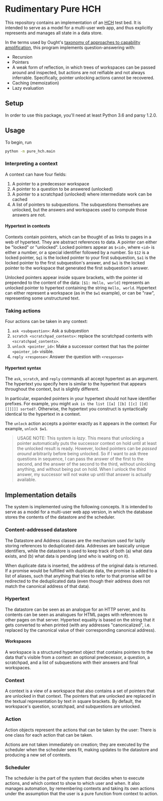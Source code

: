 # Rudimentary Pure HCH

This repository contains an implementation of an [HCH](https://ai-alignment.com/humans-consulting-hch-f893f6051455) test bed. It is intended to serve as a model for a multi-user web app, and thus explicitly represents and manages all state in a data store.

In the terms used by Ought's [taxonomy of approaches to capability
amplification](https://ought.org/projects/factored-cognition/taxonomy),
this program implements question-answering with:

* Recursion
* Pointers
* A weak form of reflection, in which trees of workspaces can be passed around and inspected, but actions are not reifiable and not always inferrable. Specifically, pointer unlocking actions cannot be recovered.
* Caching (memoization)
* Lazy evaluation

## Setup

In order to use this package, you'll need at least Python 3.6 and parsy 1.2.0.

## Usage

To begin, run

```bash
python -m pure_hch.main
```

### Interpreting a context

A context can have four fields:

1. A pointer to a predecessor workspace
2. A pointer to a question to be answered (unlocked)
3. A pointer to a scratchpad (unlocked) where intermediate work can be cached
4. A list of pointers to subquestions. The subquestions themselves are unlocked,
   but the answers and workspaces used to compute those answers are not.

#### Hypertext in contexts

Contexts contain pointers, which can be thought of as links to pages in a web of
hypertext. They are abstract references to data. A pointer can either
be "locked" or "unlocked". Locked pointers appear as `$<id>`, where `<id>` is either
a number, or a special identifier followed by a number. So `$12` is a locked pointer,
`$q1` is the locked pointer to your first subquestion, `$a1` is the locked pointer to
the first subquestion's answer, and `$w1` is the locked pointer to the workspace that
generated the first subquestion's answer.

Unlocked pointers appear inside square brackets, with the pointer id prepended to
the content of the data: `[$1: Hello, world]` represents an unlocked pointer to
hypertext containing the string `Hello, world`. Hypertext can either represent
a workspace (as in the `$w1` example), or can be "raw", representing some
unstructured text.

### Taking actions

Four actions can be taken in any context:
1. `ask <subquestion>`: Ask a subquestion
2. `scratch <scratchpad_contents>`: replace the scratchpad contents with
  `<scratchpad_contents>`.
3. `unlock <pointer_id>`: Make a successor context that has
  the pointer `<pointer_id>` visible.
4. `reply <response>`: Answer the question with `<response>`

#### Hypertext syntax

The `ask`, `scratch`, and `reply` commands all accept hypertext as an
argument. The hypertext you specify here is similar to the hypertext
that appears throughout the context, but is slightly different.

In particular, expanded pointers in your hypertext should not have
identifier prefixes. For example, you might
`ask is the list [[a] [[b] [[c] [[d] []]]]] sorted?`. Otherwise, the hypertext
you construct is syntactically identical to the hypertext in a context.

The `unlock` action accepts a pointer exactly as it appears in the context:
For example, `unlock $w1`.

> USAGE NOTE: This system is _lazy_. This means that unlocking a pointer automatically
puts the successor context on hold until at least the unlocked result is ready. However,
locked pointers can be _passed around_ arbitrarily before being unlocked. So if
I want to ask three questions in sequence, I can pass the answer of the first
to the second, and the answer of the second to the third, without unlocking anything,
and without being put on hold.  When I unlock the third answer, my successor will not
wake up until that answer is actually available.

## Implementation details

The system is implemented using the following concepts. It is intended to
serve as a model for a multi-user web app version, in which the database
stores the contents of the datastore and the scheduler.

### Content-addressed datastore

The Datastore and Address classes are the mechanism used for lazily storing
references to deduplicated data. Addresses are basically unique identifiers,
while the datastore is used to keep track of both (a) what data exists, and
(b) what data is pending (and who is waiting on it).

When duplicate data is inserted, the address of the original data is returned.
If a promise would be fulfilled with duplicate data, the promise is added to
a list of aliases, such that anything that tries to refer to that promise will
be redirected to the deduplicated data (even though their address does not match
the canonical address of that data).

### Hypertext

The datastore can be seen as an analogue for an HTTP server, and its contents
can be seen as analogues for HTML pages with references to other pages on that
server. Hypertext equality is based on the string that it gets converted to
when printed (with any addresses "canonicalized", i.e. replaced by the canonical
value of their corresponding canonical address).

#### Workspaces

A workspace is a structured hypertext object that contains pointers to the
data that's visible from a context: an optional predecessor, a question,
a scratchpad, and a list of subquestions with their answers and final
workspaces.

### Context

A context is a view of a workspace that also contains a set of pointers that
are unlocked in that context. The pointers that are unlocked are replaced
in the textual representation by text in square brackets. By default, the
workspace's question, scratchpad, and subquestions are unlocked.

### Action

Action objects represent the actions that can be taken by the user:
There is one class for each action that can be taken.

Actions are not taken immediately on creation; they are executed by the
scheduler when the scheduler sees fit, making updates to the datastore
and producing a new set of contexts.

### Scheduler

The scheduler is the part of the system that decides when to execute
actions, and which context to show to which user and when. It also
manages automation, by remembering contexts and taking its own
actions under the assumption that the user is a pure function from
context to action.
